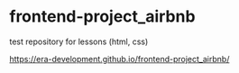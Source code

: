 # frontend-project_airbnb
test repository for lessons (html, css)


https://era-development.github.io/frontend-project_airbnb/
